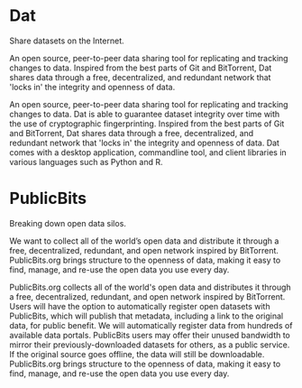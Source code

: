 # Dat

Share datasets on the Internet.

An open source, peer-to-peer data sharing tool for replicating and tracking changes to data. Inspired from the best parts of Git and BitTorrent, Dat shares data through a free, decentralized, and redundant network that 'locks in' the integrity and openness of data.

An open source, peer-to-peer data sharing tool for replicating and tracking changes to data. Dat is able to guarantee dataset integrity over time with the use of cryptographic fingerprinting. Inspired from the best parts of Git and BitTorrent, Dat shares data through a free, decentralized, and redundant network that 'locks in' the integrity and openness of data. Dat comes with a desktop application, commandline tool, and client libraries in various languages such as Python and R.

# PublicBits

Breaking down open data silos.

We want to collect all of the world’s open data and distribute it through a free, decentralized, redundant, and open network inspired by BitTorrent. PublicBits.org brings structure to the openness of data, making it easy to find, manage, and re-use the open data you use every day.

PublicBits.org collects all of the world's open data and distributes it through a free, decentralized, redundant, and open network inspired by BitTorrent. Users will have the option to automatically register open datasets with PublicBits, which will publish that metadata, including a link to the original data, for public benefit. We will automatically register data from hundreds of available data portals. PublicBits users may offer their unused bandwidth to mirror their previously-downloaded datasets for others, as a public service. If the original source goes offline, the data will still be downloadable. PublicBits.org brings structure to the openness of data, making it easy to find, manage, and re-use the open data you use every day.
